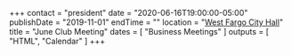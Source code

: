 +++
contact = "president"
date = "2020-06-16T19:00:00-05:00"
publishDate = "2019-11-01"
endTime = ""
location = "[West Fargo City Hall](/places/west-fargo-city-hall/)"
title = "June Club Meeting"
dates = [ "Business Meetings" ]
outputs = [ "HTML", "Calendar" ]
+++
<!--
Please join us at
[another meeting](/dates/business-meetings).
-->
